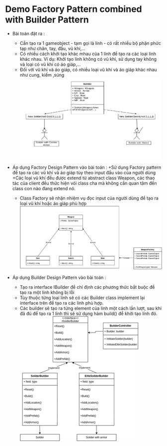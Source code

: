 
# Demo Factory Pattern combined with Builder Pattern
- Bài toán đặt ra : 
    + Cần tạo ra 1 gameobject - tạm gọi là lính - có rất nhiều bộ phận phức tạp như chân, tay, đầu, vũ khí,...
    + Có nhiều cách khởi tạo khác mhau của 1 lính để tạo ra các loại lính khác nhau. Ví dụ: Khởi tạo lính không có vũ khí, sử dụng tay không và loại có vũ khí có áo giáp,...
    + Đối với vũ khí và áo giáp, có nhiều loại vũ khí và áo giáp khác nhau như cung, kiếm ,súng
    ![Getting Started](Problem.png)

- Áp dụng Factory Design Pattern vào bài toán :
    +Sử dụng Factory pattern để tạo ra các vũ khí và áo giáp tùy theo input đầu vào của người dùng 
    +Các loại vũ khí đều được extend từ abstract class Weapon, các thao tác của client đều thức hiện vói class cha mà không cần quan tâm đến class con nào đang extend nó.
    + Class Factory sẽ nhận nhiệm vụ đọc input của người dùng để tạo ra loại vũ khí hoặc áo giáp phù hợp
    ![Getting Started](Factory.png)

- Áp dụng Builder Design Pattern vào bài toán :
    + Tạo ra interface IBuilder để chỉ định các phương thức bắt buộc để tạo ra một lính không bị lỗi
    + Tùy thuộc từng loại lính sẽ có các Builder class implement lại interface trên để tạo ra các lính phù hợp.
    + Các builder sẽ tạo ra từng element của lính một cách lần lượt, sau khi đã đủ để tạo ra 1 lính thì sẽ sử dụng hàm build() để khởi tạo lính đó.
    ![Getting Started](Builder.png)
